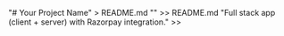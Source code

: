  "# Your Project Name" > README.md
 "" >> README.md
 "Full stack app (client + server) with Razorpay integration." >>